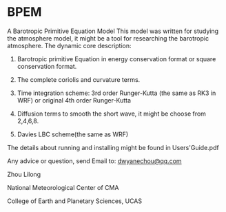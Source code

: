 # BPEM
A Barotropic Primitive Equation Model
This model was written for studying the atmosphere model, it might be a tool for researching the barotropic atmosphere.
The dynamic core description:

1. Barotropic primitive Equation in energy conservation format or square conservation format.

2. The complete coriolis and curvature terms.

3. Time integration scheme: 3rd order Runger-Kutta (the same as RK3 in WRF) or original 4th order Runger-Kutta

4. Diffusion terms to smooth the short wave, it might be choose from 2,4,6,8.

5. Davies LBC scheme(the same as WRF)

The details about running and installing might be found in Users'Guide.pdf

Any advice or question, send Email to: dwyanechou@qq.com

Zhou Lilong

National Meteorological Center of CMA

College of Earth and Planetary Sciences, UCAS
